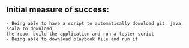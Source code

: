 ## Initial measure of success:
    - Being able to have a script to automatically download git, java, scala to download
    the repo, build the application and run a tester script
    - Being able to download playbook file and run it